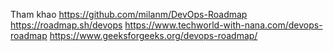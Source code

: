 
Tham khao
    https://github.com/milanm/DevOps-Roadmap
    https://roadmap.sh/devops
    https://www.techworld-with-nana.com/devops-roadmap
    https://www.geeksforgeeks.org/devops-roadmap/